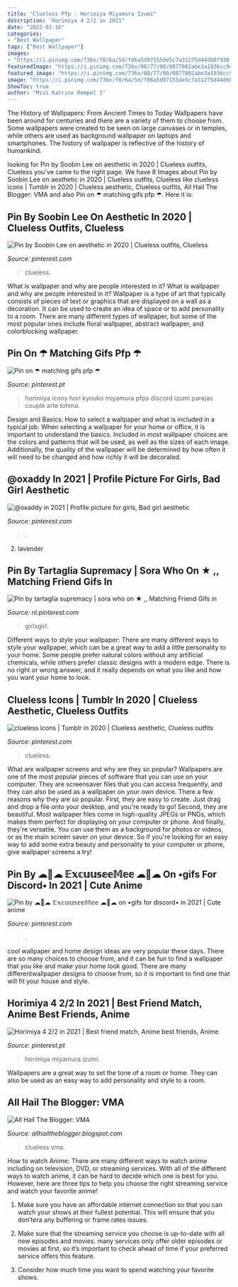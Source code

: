 ```yaml
---
title: "Clueless Pfp : Horimiya Miyamura Izumi"
description: "Horimiya 4 2/2 in 2021"
date: "2022-03-16"
categories:
- "Best Wallpaper"
tags: ["Best Wallpaper"]
images:
- "https://i.pinimg.com/736x/f8/6a/5d/f86a5d97155de5c7a31275d44db8f930.jpg"
featuredImage: "https://i.pinimg.com/736x/08/77/00/0877002abe3a1936cc9c709f7985b4e6.jpg"
featured_image: "https://i.pinimg.com/736x/08/77/00/0877002abe3a1936cc9c709f7985b4e6.jpg"
image: "https://i.pinimg.com/736x/f8/6a/5d/f86a5d97155de5c7a31275d44db8f930.jpg"
ShowToc: true
author: "Miss Katrine Rempel I"
---
```



The History of Wallpapers: From Ancient Times to Today
Wallpapers have been around for centuries and there are a variety of them to choose from. Some wallpapers were created to be seen on large canvases or in temples, while others are used as background wallpaper on laptops and smartphones. The history of wallpaper is reflective of the history of humankind.

	

		
looking for Pin by Soobin Lee on aesthetic in 2020 | Clueless outfits, Clueless you've came to the right page. We have 8 Images about Pin by Soobin Lee on aesthetic in 2020 | Clueless outfits, Clueless like clueless icons | Tumblr in 2020 | Clueless aesthetic, Clueless outfits, All Hail The Blogger: VMA and also Pin on ☂ matching gifs pfp ☂. Here it is:
		
    
## Pin By Soobin Lee On Aesthetic In 2020 | Clueless Outfits, Clueless

<img loading=lazy src="https://i.pinimg.com/736x/78/c7/29/78c7292029679765e3547608fd4a2c6c.jpg" onerror="this.onerror=null;this.src='https://tse4.mm.bing.net/th?id=OIP.nFiaNXBfRa0UBBCEwochoQHaHK&amp;pid=15.1';" alt="Pin by Soobin Lee on aesthetic in 2020 | Clueless outfits, Clueless">

_Source: pinterest.com_

>clueless. 

	

What is wallpaper and why are people interested in it?
What is wallpaper and why are people interested in it?
Wallpaper is a type of art that typically consists of pieces of text or graphics that are displayed on a wall as a decoration. It can be used to create an idea of space or to add personality to a room. There are many different types of wallpaper, but some of the most popular ones include floral wallpaper, abstract wallpaper, and colorblocking wallpaper.

    
## Pin On ☂ Matching Gifs Pfp ☂

<img loading=lazy src="https://i.pinimg.com/736x/08/77/00/0877002abe3a1936cc9c709f7985b4e6.jpg" onerror="this.onerror=null;this.src='https://tse2.mm.bing.net/th?id=OIP.6FvGC4sb3u-Maj9BVxzt8AHaHa&amp;pid=15.1';" alt="Pin on ☂ matching gifs pfp ☂">

_Source: pinterest.pt_

>horimiya icons hori kyouko miyamura pfps discord izumi parejas couple arte tohma. 

	

Design and Basics: How to select a wallpaper and what is included in a typical job.
When selecting a wallpaper for your home or office, it is important to understand the basics. Included in most wallpaper choices are the colors and patterns that will be used, as well as the sizes of each image. Additionally, the quality of the wallpaper will be determined by how often it will need to be changed and how richly it will be decorated.

    
## @oxaddy In 2021 | Profile Picture For Girls, Bad Girl Aesthetic

<img loading=lazy src="https://i.pinimg.com/originals/fa/8c/8c/fa8c8c65b6c5295e1424798529f8ce6c.gif" onerror="this.onerror=null;this.src='https://tse3.mm.bing.net/th?id=OIP.-oyMZbbFKV4UJHmFKfjObAAAAA&amp;pid=15.1';" alt="@oxaddy in 2021 | Profile picture for girls, Bad girl aesthetic">

_Source: pinterest.com_

>. 

	

2. lavender 

    
## Pin By Tartaglia Supremacy | Sora Who On ★ ,, Matching Friend Gifs In

<img loading=lazy src="https://i.pinimg.com/originals/f3/a2/1a/f3a21a7abe4ff95c60ab387320f3d43f.gif" onerror="this.onerror=null;this.src='https://tse4.mm.bing.net/th?id=OIP.86Iaer5P-VxgqzhzIPPUPwAAAA&amp;pid=15.1';" alt="Pin by tartaglia supremacy | sora who on ★ ,, Matching Friend Gifs in">

_Source: nl.pinterest.com_

>girlxgirl. 

	

Different ways to style your wallpaper:
There are many different ways to style your wallpaper, which can be a great way to add a little personality to your home. Some people prefer natural colors without any artificial chemicals, while others prefer classic designs with a modern edge. There is no right or wrong answer, and it really depends on what you like and how you want your home to look.

    
## Clueless Icons | Tumblr In 2020 | Clueless Aesthetic, Clueless Outfits

<img loading=lazy src="https://i.pinimg.com/736x/48/cf/40/48cf40677da7085acb171a7869874c4e.jpg" onerror="this.onerror=null;this.src='https://tse1.mm.bing.net/th?id=OIP.Y2zMShe1CcmcBlA0-YxE9QAAAA&amp;pid=15.1';" alt="clueless icons | Tumblr in 2020 | Clueless aesthetic, Clueless outfits">

_Source: pinterest.com_

>clueless. 

	

What are wallpaper screens and why are they so popular?
Wallpapers are one of the most popular pieces of software that you can use on your computer. They are screensaver files that you can access frequently, and they can also be used as a wallpaper on your own device. There a few reasons why they are so popular. First, they are easy to create. Just drag and drop a file onto your desktop, and you're ready to go! Second, they are beautiful. Most wallpaper files come in high-quality JPEGs or PNGs, which makes them perfect for displaying on your computer or phone. And finally, they're versatile. You can use them as a background for photos or videos, or as the main screen saver on your device. So if you're looking for an easy way to add some extra beauty and personality to your computer or phone, give wallpaper screens a try!

    
## Pin By ☁🌙☁ 𝔼𝕩𝕔𝕦𝕦𝕤𝕖𝕖𝕄𝕖𝕖 ☁🌙☁ On •gifs For Discord• In 2021 | Cute Anime

<img loading=lazy src="https://i.pinimg.com/736x/8f/92/27/8f922784ed306ccabed8a9cce2db3d5d.jpg" onerror="this.onerror=null;this.src='https://tse3.mm.bing.net/th?id=OIP.9RKqoItwKgxmYop_nVKhYgAAAA&amp;pid=15.1';" alt="Pin by ☁🌙☁ 𝔼𝕩𝕔𝕦𝕦𝕤𝕖𝕖𝕄𝕖𝕖 ☁🌙☁ on •gifs for discord• in 2021 | Cute anime">

_Source: pinterest.com_

>. 

	

cool wallpaper and home design ideas are very popular these days. There are so many choices to choose from, and it can be fun to find a wallpaper that you like and make your home look good. There are many differentwallpaper designs to choose from, so it is important to find one that will fit your house and style.

    
## Horimiya 4 2/2 In 2021 | Best Friend Match, Anime Best Friends, Anime

<img loading=lazy src="https://i.pinimg.com/736x/f8/6a/5d/f86a5d97155de5c7a31275d44db8f930.jpg" onerror="this.onerror=null;this.src='https://tse1.mm.bing.net/th?id=OIP.ATPiIBwfYvyrPUNcOQUI6wHaKS&amp;pid=15.1';" alt="Horimiya 4 2/2 in 2021 | Best friend match, Anime best friends, Anime">

_Source: pinterest.pt_

>horimiya miyamura izumi. 

	

Wallpapers are a great way to set the tone of a room or home. They can also be used as an easy way to add personality and style to a room.

    
## All Hail The Blogger: VMA

<img loading=lazy src="http://4.bp.blogspot.com/-GuFKGVPERjQ/UEk23IDvnwI/AAAAAAAAE-Y/Dow8jdrBnW4/s640/as+if+clueless+quote.png" onerror="this.onerror=null;this.src='https://tse4.mm.bing.net/th?id=OIP.WyWCt2HASRgo6D2oqvBGkAHaG0&amp;pid=15.1';" alt="All Hail The Blogger: VMA">

_Source: allhailtheblogger.blogspot.com_

>clueless vma. 

	

How to watch Anime: There are many different ways to watch anime including on television, DVD, or streaming services.
With all of the different ways to watch anime, it can be hard to decide which one is best for you. However, here are three tips to help you choose the right streaming service and watch your favorite anime!
1. Make sure you have an affordable internet connection so that you can watch your shows at their fullest potential. This will ensure that you don’tera any buffering or frame rates issues.

2. Make sure that the streaming service you choose is up-to-date with all new episodes and movies. many services only offer older episodes or movies at first, so it’s important to check ahead of time if your preferred service offers this feature.

3. Consider how much time you want to spend watching your favorite shows.

